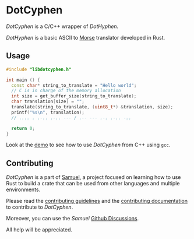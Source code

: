 # DotCyphen

_DotCyphen_ is a C/C++ wrapper of _DotHyphen_.

_DotHyphen_ is a basic ASCII to [Morse](https://en.wikipedia.org/wiki/Morse_code) translator developed in Rust.

## Usage

```c++
#include "libdotcyphen.h"

int main () {
  const char* string_to_translate = "Hello world";
  // C is in charge of the memory allocation
  int size = get_buffer_size(string_to_translate);
  char translation[size] = "";
  translate(string_to_translate, (uint8_t*) &translation, size);
  printf("%s\n", translation); 
  // .... . .-.. .-.. --- / .-- --- .-. .-.. -..

  return 0;
}
```

Look at the [demo](../demo/c++/) to see how to use _DotCyphen_ from C++ using `gcc`.

## Contributing

_DotCyphen_ is a part of [Samuel](https://github.com/isfegu/samuel), a project focused on learning how to use Rust to build a crate that can be used from other languages and multiple environments.

Please read the [contributing guidelines](https://github.com/isfegu/samuel#contributing) and the [contributing documentation](./CONTRIBUTING.md) to contribute to _DotCyphen_.

Moreover, you can use the _Samuel_ [Github Discussions](https://github.com/isfegu/samuel/discussions).

All help will be appreciated.
